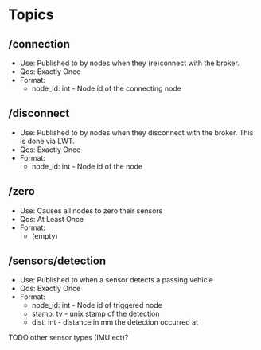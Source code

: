 # Topics

## /connection
- Use: Published to by nodes when they (re)connect with the broker.
- Qos: Exactly Once
- Format:
  - node_id: int - Node id of the connecting node

## /disconnect
- Use: Published to by nodes when they disconnect with the broker. This is done via LWT.
- Qos: Exactly Once
- Format:
    - node_id: int - Node id of the node

## /zero
- Use: Causes all nodes to zero their sensors
- Qos: At Least Once
- Format:
  - (empty)

## /sensors/detection
- Use: Published to when a sensor detects a passing vehicle
- Qos: Exactly Once
- Format:
  - node_id: int - Node id of triggered node
  - stamp: tv - unix stamp of the detection
  - dist: int - distance in mm the detection occurred at

TODO other sensor types (IMU ect)? 
